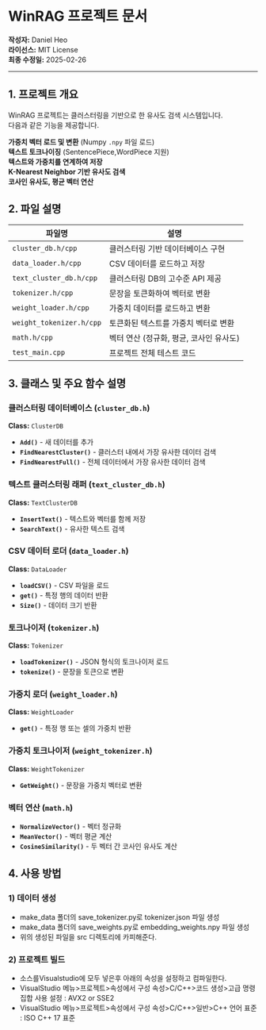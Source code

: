 # **WinRAG 프로젝트 문서**  
**작성자:** Daniel Heo  
**라이선스:** MIT License  
**최종 수정일:** 2025-02-26

---

## 1. **프로젝트 개요**  
WinRAG 프로젝트는 클러스터링을 기반으로 한 유사도 검색 시스템입니다.  
다음과 같은 기능을 제공합니다.  

**가중치 벡터 로드 및 변환** (Numpy `.npy` 파일 로드)  
**텍스트 토크나이징** (SentencePiece,WordPiece 지원)  
**텍스트와 가중치를 연계하여 저장**  
**K-Nearest Neighbor 기반 유사도 검색**  
**코사인 유사도, 평균 벡터 연산**  


## 2. **파일 설명**  
| 파일명 | 설명 |
|--------|--------|
| `cluster_db.h/cpp` | 클러스터링 기반 데이터베이스 구현 |
| `data_loader.h/cpp` | CSV 데이터를 로드하고 저장 |
| `text_cluster_db.h/cpp` | 클러스터링 DB의 고수준 API 제공 |
| `tokenizer.h/cpp` | 문장을 토큰화하여 벡터로 변환 |
| `weight_loader.h/cpp` | 가중치 데이터를 로드하고 변환 |
| `weight_tokenizer.h/cpp` | 토큰화된 텍스트를 가중치 벡터로 변환 |
| `math.h/cpp` | 벡터 연산 (정규화, 평균, 코사인 유사도) |
| `test_main.cpp` | 프로젝트 전체 테스트 코드 |


## 3. **클래스 및 주요 함수 설명**  

### **클러스터링 데이터베이스 (`cluster_db.h`)**  
**Class:** `ClusterDB`  
- **`Add()`** - 새 데이터를 추가  
- **`FindNearestCluster()`** - 클러스터 내에서 가장 유사한 데이터 검색  
- **`FindNearestFull()`** - 전체 데이터에서 가장 유사한 데이터 검색  


### **텍스트 클러스터링 래퍼 (`text_cluster_db.h`)**  
**Class:** `TextClusterDB`  
- **`InsertText()`** - 텍스트와 벡터를 함께 저장  
- **`SearchText()`** - 유사한 텍스트 검색


### **CSV 데이터 로더 (`data_loader.h`)**  
**Class:** `DataLoader`  
- **`loadCSV()`** - CSV 파일을 로드  
- **`get()`** - 특정 행의 데이터 반환  
- **`Size()`** - 데이터 크기 반환  


### **토크나이저 (`tokenizer.h`)**  
**Class:** `Tokenizer`  
- **`loadTokenizer()`** - JSON 형식의 토크나이저 로드  
- **`tokenize()`** - 문장을 토큰으로 변환  


### **가중치 로더 (`weight_loader.h`)**  
**Class:** `WeightLoader`  
- **`get()`** - 특정 행 또는 셀의 가중치 반환  


### **가중치 토크나이저 (`weight_tokenizer.h`)**  
**Class:** `WeightTokenizer`  
- **`GetWeight()`** - 문장을 가중치 벡터로 변환  


### **벡터 연산 (`math.h`)**  
- **`NormalizeVector()`** - 벡터 정규화  
- **`MeanVector()`** - 벡터 평균 계산  
- **`CosineSimilarity()`** - 두 벡터 간 코사인 유사도 계산  


## 4. **사용 방법**  
### **1) 데이터 생성**  
- make_data 폴더의 save_tokenizer.py로 tokenizer.json 파일 생성
- make_data 폴더의 save_weights.py로 embedding_weights.npy 파일 생성
- 위의 생성된 파일을 src 디렉토리에 카피해준다.

### **2) 프로젝트 빌드**  
- 소스를Visualstudio에 모두 넣은후 아래의 속성을 설정하고 컴파일한다. 
- VisualStudio 메뉴>프로젝트>속성에서 구성 속성>C/C++>코드 생성>고급 명령 집합 사용 설정 : AVX2 or SSE2
- VisualStudio 메뉴>프로젝트>속성에서 구성 속성>C/C++>일반>C++ 언어 표준 : ISO C++ 17 표준
